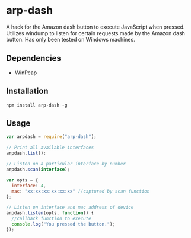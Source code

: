 # arp-dash

A hack for the Amazon dash button to execute JavaScript when pressed.
Utilizes windump to listen for certain requests made
by the Amazon dash button. Has only been tested on Windows machines.

## Dependencies
- WinPcap

## Installation

```
npm install arp-dash -g
```

## Usage

```js
var arpdash = require("arp-dash");

// Print all available interfaces
arpdash.list();

// Listen on a particular interface by number
arpdash.scan(interface);

var opts = {
  interface: 4,
  mac: "xx:xx:xx:xx:xx:xx" //captured by scan function
};

// Listen on interface and mac address of device
arpdash.listen(opts, function() {
  //callback function to execute
  console.log("You pressed the button.");
});
```
